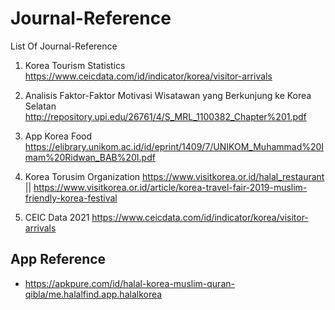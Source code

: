 # Journal-Reference
List Of Journal-Reference

1. Korea Tourism Statistics
https://www.ceicdata.com/id/indicator/korea/visitor-arrivals

2. Analisis Faktor-Faktor Motivasi Wisatawan yang Berkunjung ke Korea Selatan
http://repository.upi.edu/26761/4/S_MRL_1100382_Chapter%201.pdf

3. App Korea Food
https://elibrary.unikom.ac.id/id/eprint/1409/7/UNIKOM_Muhammad%20Imam%20Ridwan_BAB%20I.pdf

4. Korea Torusim Organization 
https://www.visitkorea.or.id/halal_restaurant || https://www.visitkorea.or.id/article/korea-travel-fair-2019-muslim-friendly-korea-festival

5. CEIC Data 2021
https://www.ceicdata.com/id/indicator/korea/visitor-arrivals


## App Reference
- https://apkpure.com/id/halal-korea-muslim-quran-qibla/me.halalfind.app.halalkorea
